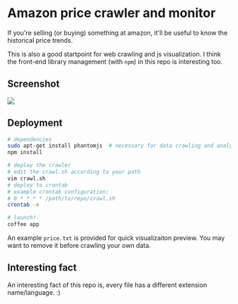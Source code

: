 # Amazon price crawler and monitor

If you're selling (or buying) something at amazon, it'll be useful to know the historical price trends.

This is also a good startpoint for web crawling and js visualization. I think the front-end library management (with `npm`) in this repo is interesting too.

## Screenshot

![](https://raw.github.com/grapeot/AmazonPriceMonitor/master/screen.png)

## Deployment

```bash
# dependencies
sudo apt-get install phantomjs  # necessary for data crawling and analysis
npm install

# deploy the crawler
# edit the crawl.sh according to your path
vim crawl.sh
# deploy to crontab
# example crontab configuration:
# 0 * * * * /path/to/repo/crawl.sh 
crontab -e

# launch!
coffee app
```

An example `price.txt` is provided for quick visualizaiton preview. You may want to remove it before crawling your own data.

## Interesting fact

An interesting fact of this repo is, every file has a different extension name/language. :)
